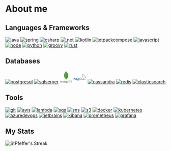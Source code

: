 # About me

## Languages & Frameworks

<a href="https://www.java.com/" target="_blank" rel="noreferrer"> <img src="https://cdn.jsdelivr.net/gh/devicons/devicon@latest/icons/java/java-original.svg" alt="java" width="40" height="40" /></a>
<a href="https://spring.io/" target="_blank" rel="noreferrer"> <img src="https://cdn.jsdelivr.net/gh/devicons/devicon@latest/icons/spring/spring-original.svg" alt="spring" width="40" height="40" /></a>
<a href="https://learn.microsoft.com/dotnet/csharp/" target="_blank" rel="noreferrer"> <img src="https://cdn.jsdelivr.net/gh/devicons/devicon@latest/icons/csharp/csharp-original.svg" alt="csharp" width="40" height="40" /></a>
<a href="https://dotnet.microsoft.com/" target="_blank" rel="noreferrer"> <img src="https://cdn.jsdelivr.net/gh/devicons/devicon@latest/icons/dotnetcore/dotnetcore-original.svg" alt=".net" width="40" height="40" /></a>
<a href="https://kotlinlang.org/" target="_blank" rel="noreferrer"> <img src="https://cdn.jsdelivr.net/gh/devicons/devicon@latest/icons/kotlin/kotlin-original.svg" alt="kotlin" width="40" height="40" /></a>
<a href="https://developer.android.com/develop/ui/compose" target="_blank" rel="noreferrer"> <img src="https://cdn.jsdelivr.net/gh/devicons/devicon@latest/icons/jetpackcompose/jetpackcompose-original.svg" alt="jetpackcompose" width="40" height="40" /></a>
<a href="https://developer.mozilla.org/docs/Web/JavaScript" target="_blank" rel="noreferrer"> <img src="https://cdn.jsdelivr.net/gh/devicons/devicon@latest/icons/javascript/javascript-original.svg" alt="javascript" width="40" height="40" /></a>
<a href="https://nodejs.org" target="_blank" rel="noreferrer"> <img src="https://cdn.jsdelivr.net/gh/devicons/devicon@latest/icons/nodejs/nodejs-original-wordmark.svg" alt="node" width="40" height="40" /></a>
<a href="https://www.python.org/" target="_blank" rel="noreferrer"> <img src="https://cdn.jsdelivr.net/gh/devicons/devicon@latest/icons/python/python-original.svg" alt="python" width="40" height="40" /></a>
<a href="https://groovy-lang.org/" target="_blank" rel="noreferrer"> <img src="https://cdn.jsdelivr.net/gh/devicons/devicon@latest/icons/groovy/groovy-original.svg" alt="groovy" width="40" height="40" /></a>
<a href="https://www.rust-lang.org/" target="_blank" rel="noreferrer"> <img src="https://cdn.jsdelivr.net/gh/devicons/devicon@latest/icons/rust/rust-original.svg" alt="rust" width="40" height="40" /></a>

## Databases

<a href="https://www.postgresql.org" target="_blank" rel="noreferrer"> <img src="https://cdn.jsdelivr.net/gh/devicons/devicon@latest/icons/postgresql/postgresql-original.svg" alt="postgresql" width="40" height="40" /></a>
<a href="https://www.microsoft.com/sql-server" target="_blank" rel="noreferrer"> <img src="https://cdn.jsdelivr.net/gh/devicons/devicon@latest/icons/microsoftsqlserver/microsoftsqlserver-original.svg" alt="sqlserver" width="40" height="40" /></a>
<a href="https://www.mongodb.com/" target="_blank" rel="noreferrer"> <img src="https://raw.githubusercontent.com/devicons/devicon/master/icons/mongodb/mongodb-original-wordmark.svg" alt="mongodb" width="40" height="40" /></a>
<a href="https://www.mysql.com/" target="_blank" rel="noreferrer"> <img src="https://raw.githubusercontent.com/devicons/devicon/master/icons/mysql/mysql-original-wordmark.svg" alt="mysql" width="40" height="40" /></a>
<a href="https://cassandra.apache.org/_/index.html" target="_blank" rel="noreferrer"> <img src="https://cdn.jsdelivr.net/gh/devicons/devicon@latest/icons/cassandra/cassandra-original.svg" alt="cassandra" width="40" height="40" /></a>
<a href="https://redis.io/" target="_blank" rel="noreferrer"> <img src="https://cdn.jsdelivr.net/gh/devicons/devicon@latest/icons/redis/redis-original.svg" alt="redis" width="40" height="40" /></a>
<a href="https://www.elastic.co/" target="_blank" rel="noreferrer"> <img src="https://cdn.jsdelivr.net/gh/devicons/devicon@latest/icons/elasticsearch/elasticsearch-original.svg" alt="elasticsearch" width="40" height="40" /></a>

## Tools

<a href="https://git-scm.com/" target="_blank" rel="noreferrer"> <img src="https://cdn.jsdelivr.net/gh/devicons/devicon@latest/icons/git/git-original.svg" alt="git" width="40" height="40" /></a>
<a href="https://aws.amazon.com/" target="_blank" rel="noreferrer"> <img src="https://cdn.jsdelivr.net/gh/devicons/devicon@latest/icons/amazonwebservices/amazonwebservices-plain-wordmark.svg" alt="aws" width="40" height="40" /></a>
<a href="https://aws.amazon.com/lambda/" target="_blank" rel="noreferrer"> <img src="https://icon.icepanel.io/AWS/svg/Compute/Lambda.svg" alt="lambda" width="40" height="40" /></a>
<a href="https://aws.amazon.com/sqs/" target="_blank" rel="noreferrer"> <img src="https://icon.icepanel.io/AWS/svg/App-Integration/Simple-Queue-Service.svg" alt="sqs" width="40" height="40" /></a>
<a href="https://aws.amazon.com/sns/" target="_blank" rel="noreferrer"> <img src="https://icon.icepanel.io/AWS/svg/App-Integration/Simple-Notification-Service.svg" alt="sns" width="40" height="40" /></a>
<a href="https://aws.amazon.com/s3/" target="_blank" rel="noreferrer"> <img src="https://icon.icepanel.io/AWS/svg/Storage/Simple-Storage-Service.svg" alt="s3" width="40" height="40" /></a>
<a href="https://www.docker.com/" target="_blank" rel="noreferrer"> <img src="https://cdn.jsdelivr.net/gh/devicons/devicon@latest/icons/docker/docker-original.svg" alt="docker" width="40" height="40" /></a>
<a href="https://kubernetes.io/" target="_blank" rel="noreferrer"> <img src="https://cdn.jsdelivr.net/gh/devicons/devicon@latest/icons/kubernetes/kubernetes-original.svg" alt="kubernetes" width="40" height="40" /></a>
<a href="https://azure.microsoft.comproducts/devops" target="_blank" rel="noreferrer"> <img src="https://cdn.jsdelivr.net/gh/devicons/devicon@latest/icons/azuredevops/azuredevops-original.svg" alt="azuredevops" width="40" height="40" /></a>
<a href="https://www.jetbrains.com/" target="_blank" rel="noreferrer"> <img src="https://cdn.jsdelivr.net/gh/devicons/devicon@latest/icons/jetbrains/jetbrains-original.svg" alt="jetbrains" width="40" height="40" /></a>
<a href="https://www.elastic.co/kibana" target="_blank" rel="noreferrer"> <img src="https://cdn.jsdelivr.net/gh/devicons/devicon@latest/icons/kibana/kibana-original.svg" alt="kibana" width="40" height="40" /></a>
<a href="https://prometheus.io/" target="_blank" rel="noreferrer"> <img src="https://cdn.jsdelivr.net/gh/devicons/devicon@latest/icons/prometheus/prometheus-original.svg" alt="prometheus" width="40" height="40" /></a>
<a href="https://grafana.com/" target="_blank" rel="noreferrer"> <img src="https://cdn.jsdelivr.net/gh/devicons/devicon@latest/icons/grafana/grafana-original.svg" alt="grafana" width="40" height="40" /></a>

## My Stats

![StPfeffer's Streak](https://github-readme-streak-stats.herokuapp.com/?user=StPfeffer&theme=dark&hide_border=true)
